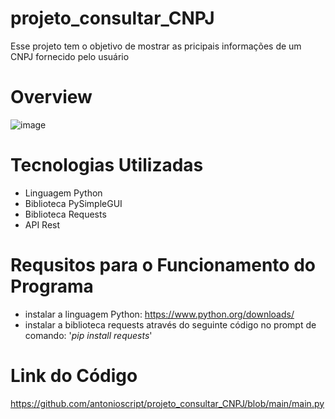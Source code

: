 # projeto_consultar_CNPJ
 Esse projeto tem o objetivo de mostrar as pricipais informações de um CNPJ fornecido pelo usuário
 
 # Overview
 ![image](https://user-images.githubusercontent.com/10932478/170843573-381e3cca-2295-482a-993f-2ee09f65a02a.png)

 # Tecnologias Utilizadas
 - Linguagem Python
 - Biblioteca PySimpleGUI
 - Biblioteca Requests
 - API Rest
 
 # Requsitos para o Funcionamento do Programa
 - instalar a linguagem Python: https://www.python.org/downloads/
 - instalar a biblioteca requests através do seguinte código no prompt de comando: '*pip install requests*'
 
 # Link do Código
 https://github.com/antonioscript/projeto_consultar_CNPJ/blob/main/main.py
